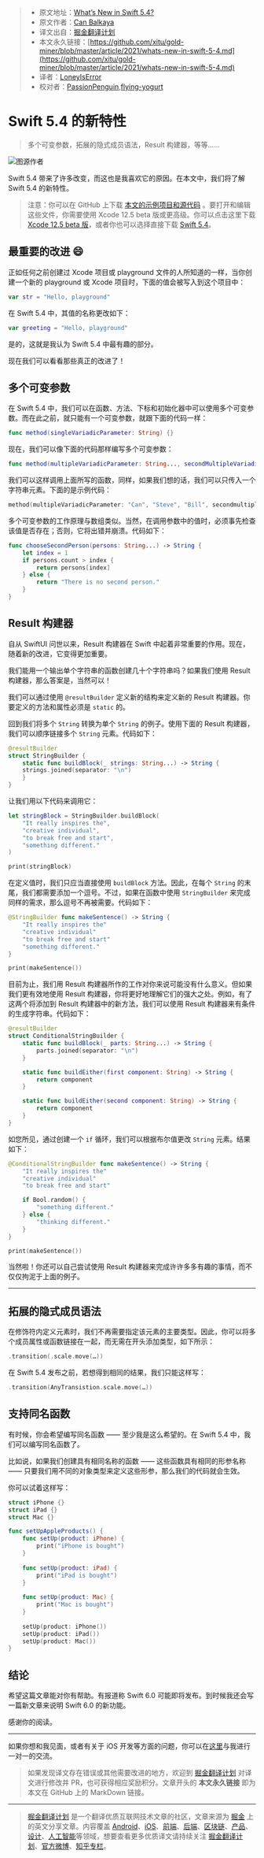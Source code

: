 > * 原文地址：[What’s New in Swift 5.4?](https://medium.com/better-programming/whats-new-in-swift-5-4-88949071d538)
> * 原文作者：[Can Balkaya](https://medium.com/@canbalkaya)
> * 译文出自：[掘金翻译计划](https://github.com/xitu/gold-miner)
> * 本文永久链接：[https://github.com/xitu/gold-miner/blob/master/article/2021/whats-new-in-swift-5-4.md](https://github.com/xitu/gold-miner/blob/master/article/2021/whats-new-in-swift-5-4.md)
> * 译者：[LoneyIsError](https://github.com/LoneyIsError)
> * 校对者：[PassionPenguin](https://github.com/PassionPenguin),[flying-yogurt](https://github.com/flying-yogurt)

# Swift 5.4 的新特性

> 多个可变参数，拓展的隐式成员语法，Result 构建器，等等......

![图源作者](../images//Library/WebServer/Documents/documents/whats-new-in-swift-5-4.md-1*HfwBHnUJOzl56qCflMVQ1w.png)

Swift 5.4 带来了许多改变，而这也是我喜欢它的原因。在本文中，我们将了解 Swift 5.4 的新特性。

> 注意：你可以在 GitHub 上下载 [本文的示例项目和源代码](https://github.com/Unobliging/What-s-New-in-Swift-5.4-) 。要打开和编辑这些文件，你需要使用 Xcode 12.5 beta 版或更高级。你可以点击这里下载 [Xcode 12.5 beta 版]((https://developer.apple.com/download/))，或者你也可以选择直接下载 [Swift 5.4]((https://swift.org/download/))。

## 最重要的改进 😄

正如任何之前创建过 Xcode 项目或 playground 文件的人所知道的一样，当你创建一个新的 playground 或 Xcode 项目时，下面的值会被写入到这个项目中：

```Swift
var str = "Hello, playground"
```

在 Swift 5.4 中，其值的名称更改如下：

```Swift
var greeting = "Hello, playground"
```

是的，这就是我认为 Swift 5.4 中最有趣的部分。

现在我们可以看看那些真正的改进了！

## 多个可变参数

在 Swift 5.4 中，我们可以在函数、方法、下标和初始化器中可以使用多个可变参数。而在此之前，就只能有一个可变参数，就跟下面的代码一样：

```Swift
func method(singleVariadicParameter: String) {}
```

现在，我们可以像下面的代码那样编写多个可变参数：

```Swift
func method(multipleVariadicParameter: String..., secondMultipleVariadicParameter: String...) {}
```

我们可以这样调用上面所写的函数，同样，如果我们想的话，我们可以只传入一个字符串元素。下面的是示例代码：

```Swift
method(multipleVariadicParameter: "Can", "Steve", "Bill", secondmultipleVariadicParameter: "Tim", "Craig")
```

多个可变参数的工作原理与数组类似。当然，在调用参数中的值时，必须事先检查该值是否存在；否则，它将出错并崩溃。代码如下：

```Swift
func chooseSecondPerson(persons: String...) -> String {
    let index = 1
    if persons.count > index {
        return persons[index]
    } else {
        return "There is no second person."
    }
}
```

## Result 构建器

自从 SwiftUI 问世以来，Result 构建器在 Swift 中起着非常重要的作用。现在，随着新的改进，它变得更加重要。

我们能用一个输出单个字符串的函数创建几十个字符串吗？如果我们使用 Result 构建器，那么答案是，当然可以！

我们可以通过使用 `@resultBuilder` 定义新的结构来定义新的 Result 构建器。你要定义的方法和属性必须是 `static` 的。

回到我们将多个 `String` 转换为单个 `String` 的例子。使用下面的 Result 构建器，我们可以顺序链接多个 `String` 元素。代码如下：

```Swift
@resultBuilder
struct StringBuilder {
    static func buildBlock(_ strings: String...) -> String {
	strings.joined(separator: "\n")
    }
}
```

让我们用以下代码来调用它：

```Swift
let stringBlock = StringBuilder.buildBlock(
    "It really inspires the",
    "creative individual",
    "to break free and start",
	"something different."
)

print(stringBlock)
```

在定义值时，我们只应当直接使用 `buildBlock` 方法。因此，在每个 `String` 的末尾，我们都需要添加一个逗号。不过，如果在函数中使用 `StringBuilder` 来完成同样的需求，那么逗号不再被需要。代码如下：

```Swift
@StringBuilder func makeSentence() -> String {
    "It really inspires the"
    "creative individual"
    "to break free and start"
	"something different."
}

print(makeSentence())
```

目前为止，我们用 Result 构建器所作的工作对你来说可能没有什么意义。但如果我们更有效地使用 Result 构建器，你将更好地理解它们的强大之处。例如，有了这两个将添加到 Result 构建器中的新方法，我们可以使用 Result 构建器来有条件的生成字符串。代码如下：

```Swift
@resultBuilder
struct ConditionalStringBuilder {
    static func buildBlock(_ parts: String...) -> String {
        parts.joined(separator: "\n")
    }

    static func buildEither(first component: String) -> String {
        return component
    }

    static func buildEither(second component: String) -> String {
        return component
    }
}
```

如您所见，通过创建一个 `if` 循环，我们可以根据布尔值更改 `String` 元素。结果如下：

```Swift
@ConditionalStringBuilder func makeSentence() -> String {
    "It really inspires the"
    "creative individual"
    "to break free and start"

    if Bool.random() {
        "something different."
    } else {
        "thinking different."
    }
}

print(makeSentence())
```

当然啦！你还可以自己尝试使用 Result 构建器来完成许许多多有趣的事情，而不仅仅拘泥于上面的例子。

---

## 拓展的隐式成员语法

在修饰符内定义元素时，我们不再需要指定该元素的主要类型。因此，你可以将多个成员属性或函数链接在一起，而无需在开头添加类型，如下所示：

```Swift
.transition(.scale.move(…))
```

在 Swift 5.4 发布之前，若想得到相同的结果，我们只能这样写：

```Swift
.transition(AnyTransistion.scale.move(…))
```

## 支持同名函数

有时候，你会希望编写同名函数 —— 至少我是这么希望的。在 Swift 5.4 中，我们可以编写同名函数了。

比如说，如果我们创建具有相同名称的函数 —— 这些函数具有相同的形参名称 —— 只要我们用不同的对象类型来定义这些形参，那么我们的代码就会生效。

你可以试着这样写：

```Swift
struct iPhone {}
struct iPad {}
struct Mac {}

func setUpAppleProducts() {
    func setUp(product: iPhone) {
        print("iPhone is bought")
    }
    
    func setUp(product: iPad) {
        print("iPad is bought")
    }
    
    func setUp(product: Mac) {
        print("Mac is bought")
    }
    
    setUp(product: iPhone())
    setUp(product: iPad())
    setUp(product: Mac())
}
```

## 结论

希望这篇文章能对你有帮助。有报道称 Swift 6.0 可能即将发布。到时候我还会写一篇新文章来说明 Swift 6.0 的新功能。

感谢你的阅读。

---

如果你想和我见面，或者有关于 iOS 开发等方面的问题，你可以在[这里](https://superpeer.com/canbalkya)与我进行一对一的交流。

> 如果发现译文存在错误或其他需要改进的地方，欢迎到 [掘金翻译计划](https://github.com/xitu/gold-miner) 对译文进行修改并 PR，也可获得相应奖励积分。文章开头的 **本文永久链接** 即为本文在 GitHub 上的 MarkDown 链接。

---

> [掘金翻译计划](https://github.com/xitu/gold-miner) 是一个翻译优质互联网技术文章的社区，文章来源为 [掘金](https://juejin.im) 上的英文分享文章。内容覆盖 [Android](https://github.com/xitu/gold-miner#android)、[iOS](https://github.com/xitu/gold-miner#ios)、[前端](https://github.com/xitu/gold-miner#前端)、[后端](https://github.com/xitu/gold-miner#后端)、[区块链](https://github.com/xitu/gold-miner#区块链)、[产品](https://github.com/xitu/gold-miner#产品)、[设计](https://github.com/xitu/gold-miner#设计)、[人工智能](https://github.com/xitu/gold-miner#人工智能)等领域，想要查看更多优质译文请持续关注 [掘金翻译计划](https://github.com/xitu/gold-miner)、[官方微博](http://weibo.com/juejinfanyi)、[知乎专栏](https://zhuanlan.zhihu.com/juejinfanyi)。
